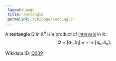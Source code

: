 ```yaml
---
 layout: page
 title: rectangle
 permalink: /chicago/rectangle
---
```

A **rectangle** $Q$ in $\mathbb R^n$ is a product of [intervals](https://defsmath.github.io/DefsMath/interval) in $\mathbb R$: $$Q = [a_1,b_1]\times \cdots\times [a_n,b_n].$$

Wikidata ID: [Q209](https://www.wikidata.org/wiki/Q209)